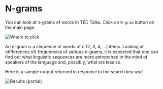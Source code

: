 # N-grams

You can look at n-grams of words in TED Talks. Click on `N-gram` button on the main page.

![Where to click](https://gyazo.com/d457df2c17ffde2ef4b88ab97d4bc225.png)

An n-gram is a sequence of words of n (2, 3, 4, ...) items. Looking at (differences of) frequencies of various n-grams, it is expected that one can find out what linguistic sequences are more entrenched in the mind of speakers of the language and, possibly, what are less so.

Here is a sample output returned in response to the search key _wait_

![Results (partial)](https://gyazo.com/14992eb4458203b50c4289dc00eb91b7.png)


